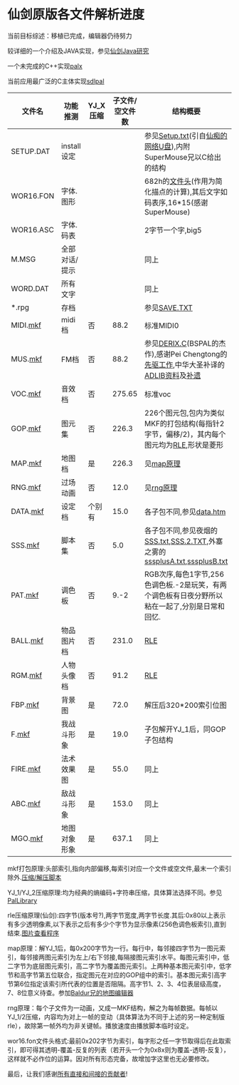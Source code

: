 仙剑原版各文件解析进度
===

当前目标综述：移植已完成，编辑器仍待努力

较详细的一个介绍及JAVA实现，参见[仙剑Java研究](https://web.archive.org/web/20110427035233/http://www.ismyway.com/pal/index.htm)

一个未完成的C++实现[palx](https://github.com/palxex/palx)

当前应用最广泛的C主体实现[sdlpal](https://github.com/sdlpal/sdlpal)


|文件名|功能推测|YJ_X压缩|子文件/空文件数|结构概要|
|-----|------|-----|------|------|
|SETUP.DAT|install设定|||参见[Setup.txt](Setup.txt)(引自[仙痴的网络U盘](http://softwide.ys168.com)),内附SuperMouse兄以C给出的结构|
|WOR16.FON|字体.图形|||682h的[文件头](#fon)(作用为简化描点的计算),其后文字如码表序,16*15(感谢SuperMouse)|
|WOR16.ASC|字体.码表|||2字节一个字,big5
|M.MSG|全部对话/提示|||同上
|WORD.DAT|所有文字|||同上
|*.rpg|存档|||参见[SAVE.TXT](SAVE.TXT)
|MIDI.[mkf](#mkf)|midi档|否|88.2|标准MIDI0
|MUS.[mkf](#mkf)|FM档|否|88.2|参见[DERIX.C](rix/DERIX.C)(BSPAL的杰作),感谢Pei Chengtong的[先驱工作](rix/playrix_final.asm),中华大圣补译的[ADLIB资料](rix/adlib/ProgrammingTheAdLibSoundBlasterFMMusicChips.htm)及[补遗](rix/adlib/补充.htm)
|VOC.[mkf](#mkf)|音效档|否|275.65|标准voc|
|GOP.[mkf](#mkf)|图元集|否|226.3|226个图元包,包内为类似MKF的打包结构(每指针2字节，偏移/2)，其内每个图元均为[RLE](#rle),形状是菱形
|MAP.[mkf](#mkf)|地图档|是|226.3|见[map原理](#map)
|RNG.[mkf](#mkf)|过场动画|否|12.0|见[rng原理](#rng)|
|DATA.[mkf](#mkf)|设定档|个别有|15.0|各子包不同,参见[data.htm](data.htm)
|SSS.[mkf](#mkf)|脚本集|否|5.0|各子包不同,参见夜烟的[SSS.txt](SSS.txt),[SSS.2.TXT](SSS.2.TXT),外塞之雾的[sssplusA.txt](sssplusA.txt),[sssplusB.txt](sssplusB.txt)
|PAT.[mkf](#mkf)|调色板|否|9.-2|RGB次序,每色1字节,256色调色板.-2是玩笑，有两个调色板有日夜分野所以粘在一起了,分别是日常和回忆.|
|BALL.[mkf](#mkf)|物品图片档|否|231.0|[RLE](#rle)|
|RGM.[mkf](#mkf)|人物头像档|否|91.2|[RLE](#rle)|
|FBP.[mkf](#mkf)|背景图|是|72.0|解压后320*200索引位图|
|F.[mkf](#mkf)|我战斗形象|是|19.0|子包解开YJ_1后，同GOP子包结构|
|FIRE.[mkf](#mkf)|法术效果图|是|55.0|同上|
|ABC.[mkf](#mkf)|敌战斗形象|是|153.0|同上|
|MGO.[mkf](#mkf)|地图对象形象|是|637.1|同上

<a name="mkf"></a>mkf打包原理:头部索引,指向内部偏移,每索引对应一个文件或空文件,最末一个索引除外.[压缩/解压脚本](PackageUtils)

<a name="yj1"></a>YJ_1/YJ_2压缩原理:均为经典的熵编码+字符串压缩，具体算法选择不同。参见[PalLibrary](https://github.com/palxex/palresearch/tree/master/PalLibrary)

<a name="rle"></a>rle压缩原理(仙剑):四字节(版本号?),两字节宽度,两字节长度.其后:0x80以上表示有多少透明像素,以下表示之后有多少个字节为显示像素(256色调色板索引),直到结束.[图片查看程序](https://github.com/palxex/palresearch/tree/master/DJGPPProgs)

<a name="map"></a>
map原理：解YJ_1后，每0x200字节为一行。每行中，每邻接四字节为一图元索引，每邻接两图元索引为左上/右下邻接,每隔接图元索引水平。每图元索引中，低二字节为底层图元索引，高二字节为覆盖图元索引。上两种基本图元索引中，低字节和高字节第五位联合，指定图元在对应的GOP组中的索引。基本图元索引高字节第6位指定该索引所代表的位置是否阻隔。高字节1、2、3、4位表层级高度，7、8位意义待查。参加[Baldur兄的地图编辑器](https://github.com/palxex/palresearch/tree/master/MapEditor)

<a name="rng">rng原理：每个子文件为一动画，又成一MKF结构，解之为每帧数据。每帧以YJ_1/2压缩，内容均为对上一帧的变动（具体算法为不同于上述的另一种定制版rle），故除第一帧外均为非关键帧。播放速度由播放脚本临时设定。

<a name="fon"></a>wor16.fon文件头格式:最前0x202字节为索引，每字形之任一字节取得后在此取索引，即可得其透明-覆盖-反复的列表（若开头一个为0x8x则为覆盖-透明-反复），这样就不必作位的运算。因对所有形态完备，故增加字这里也无必要修改。

最后，让我们感谢[所有直接和间接的贡献者](AUTHORS.txt)!
